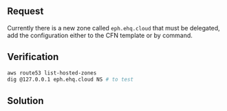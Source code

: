 
## Request

Currently there is a new zone called `eph.ehq.cloud` that must be delegated, add the configuration either to the CFN template or by command.

## Verification

```bash
aws route53 list-hosted-zones
dig @127.0.0.1 eph.ehq.cloud NS # to test
```

## Solution

